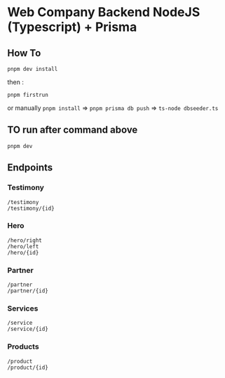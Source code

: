 # Web Company Backend NodeJS (Typescript) + Prisma

## How To

```console
pnpm dev install
```

then :

```console
pnpm firstrun
```

or manually
`pnpm install` => `pnpm prisma db push` => `ts-node dbseeder.ts`

## TO run after command above

```console
pnpm dev
```

## Endpoints

### Testimony

```
/testimony
/testimony/{id}
```

### Hero

```
/hero/right
/hero/left
/hero/{id}
```

### Partner

```
/partner
/partner/{id}
```

### Services

```
/service
/service/{id}
```

### Products

```
/product
/product/{id}
```
